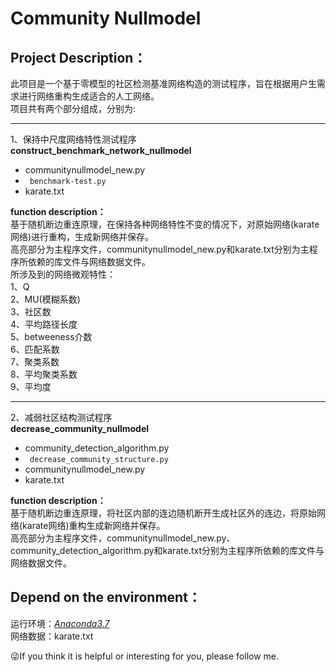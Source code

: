 # **Community Nullmodel**  
## Project Description：
此项目是一个基于零模型的社区检测基准网络构造的测试程序，旨在根据用户生需求进行网络重构生成适合的人工网络。  
项目共有两个部分组成，分别为:  
*** 
1、保持中尺度网络特性测试程序  
**construct_benchmark_network_nullmodel**  
* communitynullmodel_new.py     
* ` benchmark-test.py`     
* karate.txt  

**function description：**  
基于随机断边重连原理，在保持各种网络特性不变的情况下，对原始网络(karate网络)进行重构，生成新网络并保存。  
高亮部分为主程序文件，communitynullmodel_new.py和karate.txt分别为主程序所依赖的库文件与网络数据文件。  
所涉及到的网络微观特性：  
1、Q  
2、MU(模糊系数)  
3、社区数  
4、平均路径长度  
5、betweeness介数  
6、匹配系数  
7、聚类系数  
8、平均聚类系数  
9、平均度  
*** 
2、减弱社区结构测试程序  
**decrease_community_nullmodel**  
* community_detection_algorithm.py  
* ` decrease_community_structure.py`  
* communitynullmodel_new.py  
* karate.txt  

**function description：**   
基于随机断边重连原理，将社区内部的连边随机断开生成社区外的连边，将原始网络(karate网络)重构生成新网络并保存。  
高亮部分为主程序文件，communitynullmodel_new.py、community_detection_algorithm.py和karate.txt分别为主程序所依赖的库文件与网络数据文件。   
## Depend on the environment：
运行环境：[*Anaconda3.7*](https://www.anaconda.com/)  
网络数据：karate.txt  

:stuck_out_tongue_winking_eye:If you think it is helpful or interesting for you, please follow me.








